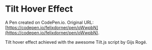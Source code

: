 # Tilt Hover Effect

A Pen created on CodePen.io. Original URL: [https://codepen.io/felixdorner/pen/oWwpbN](https://codepen.io/felixdorner/pen/oWwpbN).

Tilt hover effect achieved with the awesome Tilt.js script by Gijs Rogé.